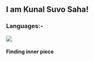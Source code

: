 <h2>I am Kunal Suvo Saha!</h2>

<h3>Languages:-</h3>
<p>
  <a href="https://skillicons.dev">
    <img src="https://skillicons.dev/icons?i=c,cpp,html,css,python,mysql&theme=light" />
  </a>
</p>

<h4>Finding inner piece</h4>
